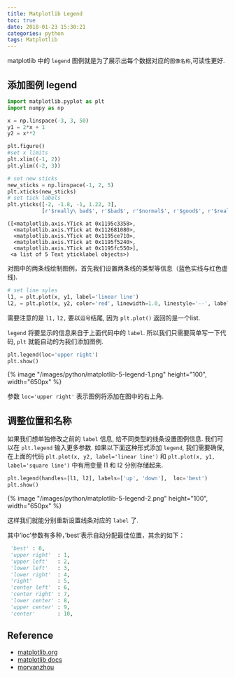 ```yaml
---
title: Matplotlib Legend
toc: true
date: 2018-01-23 15:30:21
categories: python
tags: Matplotlib
---
```


matplotlib 中的 `legend` 图例就是为了展示出每个数据对应的`图像名称`,可读性更好.

<!-- more -->

## 添加图例 legend


```python
import matplotlib.pyplot as plt
import numpy as np

x = np.linspace(-3, 3, 50)
y1 = 2*x + 1
y2 = x**2

plt.figure()
#set x limits
plt.xlim((-1, 2))
plt.ylim((-2, 3))

# set new sticks
new_sticks = np.linspace(-1, 2, 5)
plt.xticks(new_sticks)
# set tick labels
plt.yticks([-2, -1.8, -1, 1.22, 3],
           [r'$really\ bad$', r'$bad$', r'$normal$', r'$good$', r'$really\ good$'])
```

    ([<matplotlib.axis.YTick at 0x1195c3358>,
      <matplotlib.axis.YTick at 0x112681080>,
      <matplotlib.axis.YTick at 0x1195ce710>,
      <matplotlib.axis.YTick at 0x1195f5240>,
      <matplotlib.axis.YTick at 0x1195fc550>],
     <a list of 5 Text yticklabel objects>)

对图中的两条线绘制图例，首先我们设置两条线的类型等信息（蓝色实线与红色虚线).

```python
# set line syles
l1, = plt.plot(x, y1, label='linear line')
l2, = plt.plot(x, y2, color='red', linewidth=1.0, linestyle='--', label='square line')
```

需要注意的是 `l1,` `l2,` 要以`逗号`结尾, 因为 `plt.plot()` 返回的是一个list.

`legend` 将要显示的信息来自于上面代码中的 `label`. 所以我们只需要简单写一下代码, `plt` 就能自动的为我们添加图例.


```python
plt.legend(loc='upper right')
plt.show()
```

<div class="limg1">
{% image "/images/python/matplotlib-5-legend-1.png" height="100", width="650px" %}
</div>

参数 `loc='upper right'` 表示图例将添加在图中的右上角.

## 调整位置和名称

如果我们想单独修改之前的 `label` 信息, 给不同类型的线条设置图例信息. 我们可以在 `plt.legend` 输入更多参数. 如果以下面这种形式添加 `legend`, 我们需要确保, 在上面的代码 `plt.plot(x, y2, label='linear line')` 和 `plt.plot(x, y1, label='square line')` 中有用变量 l1 和 l2 分别存储起来. 


```python
plt.legend(handles=[l1, l2], labels=['up', 'down'],  loc='best')
plt.show()
```

<div class="limg1">
{% image "/images/python/matplotlib-5-legend-2.png" height="100", width="650px" %}
</div>

这样我们就能分别重新设置线条对应的 `label` 了.

其中’loc’参数有多种，’best’表示自动分配最佳位置，其余的如下：

```python
 'best' : 0,          
 'upper right'  : 1,
 'upper left'   : 2,
 'lower left'   : 3,
 'lower right'  : 4,
 'right'        : 5,
 'center left'  : 6,
 'center right' : 7,
 'lower center' : 8,
 'upper center' : 9,
 'center'       : 10,
```


[img1]: /images/python/matplotlib-5-legend-1.png
[img2]: /images/python/matplotlib-5-legend-2.png

## Reference

- [matplotlib.org][1]
- [matplotlib docs][2]
- [morvanzhou][3]

[1]: https://matplotlib.org/
[2]: https://matplotlib.org/contents.html
[3]: https://morvanzhou.github.io


